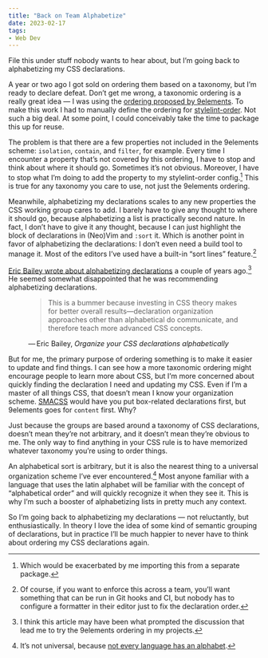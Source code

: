 ```yaml
---
title: "Back on Team Alphabetize"
date: 2023-02-17
tags:
- Web Dev
---
```


File this under stuff nobody wants to hear about, but I’m going back to alphabetizing my CSS declarations.
<!-- excerpt -->
A year or two ago I got sold on ordering them based on a taxonomy, but I’m ready to declare defeat.
Don’t get me wrong, a taxonomic ordering is a really great idea — I was using the [ordering proposed by 9elements](https://9elements.com/css-rule-order/).
To make this work I had to manually define the ordering for [stylelint-order](https://github.com/hudochenkov/stylelint-order).
Not such a big deal.
At some point, I could conceivably take the time to package this up for reuse.

The problem is that there are a few properties not included in the 9elements scheme: `isolation`, `contain`, and `filter`, for example.
Every time I encounter a property that’s not covered by this ordering, I have to stop and think about where it should go.
Sometimes it’s not obvious.
Moreover, I have to stop what I’m doing to add the property to my stylelint-order config.[^1]
This is true for any taxonomy you care to use, not just the 9elements ordering.

Meanwhile, alphabetizing my declarations scales to any new properties the CSS working group cares to add.
I barely have to give any thought to where it should go, because alphabetizing a list is practically second nature.
In fact, I don’t have to give it any thought, because I can just highlight the block of declarations in (Neo)Vim and `:sort` it.
Which is another point in favor of alphabetizing the declarations: I don’t even need a build tool to manage it.
Most of the editors I’ve used have a built-in “sort lines” feature.[^2]

[Eric Bailey wrote about alphabetizing declarations](https://ericwbailey.website/published/organize-your-css-declarations-alphabetically/) a couple of years ago.[^3]
He seemed somewhat disappointed that he was recommending alphabetizing declarations.

<figure>
<blockquote>
	This is a bummer because investing in CSS theory makes for better overall results—declaration organization approaches other than alphabetical do communicate, and therefore teach more advanced CSS concepts.
</blockquote>
<figcaption>&horbar;&#8239;Eric Bailey, <i>Organize your CSS declarations alphabetically</i></figcaption>
</figure>

But for me, the primary purpose of ordering something is to make it easier to update and find things.
I can see how a more taxonomic ordering might encourage people to learn more about CSS, but I’m more concerned about quickly finding the declaration I need and updating my CSS.
Even if I’m a master of all things CSS, that doesn’t mean I know your organization scheme.
[SMACSS](http://smacss.com/book/formatting#grouping) would have you put box-related declarations first, but 9elements goes for `content` first.
Why?

Just because the groups are based around a taxonomy of CSS declarations, doesn’t mean they’re not arbitrary, and it doesn’t mean they’re obvious to me.
The only way to find anything in your CSS rule is to have memorized whatever taxonomy you’re using to order things.

An alphabetical sort is arbitrary, but it is also the nearest thing to a universal organization scheme I’ve ever encountered.[^4]
Most anyone familiar with a language that uses the latin alphabet will be familiar with the concept of “alphabetical order” and will quickly recognize it when they see it.
This is why I’m such a booster of alphabetizing lists in pretty much any context.

So I’m going back to alphabetizing my declarations — not reluctantly, but enthusiastically.
In theory I love the idea of some kind of semantic grouping of declarations, but in practice I’ll be much happier to never have to think about ordering my CSS declarations again.

[^1]: Which would be exacerbated by me importing this from a separate package.
[^2]: Of course, if you want to enforce this across a team, you’ll want something that can be run in Git hooks and CI, but nobody has to configure a formatter in their editor just to fix the declaration order.
[^3]: I think this article may have been what prompted the discussion that lead me to try the 9elements ordering in my projects.
[^4]: It’s not universal, because [not every language has an alphabet](https://99percentinvisible.org/episode/alphabetical-order/).

